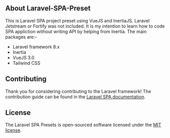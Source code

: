
## About Laravel-SPA-Preset

This is Laravel SPA project preset using VueJS and InertiaJS. Laravel Jetstream or Fortify was not included. It is my intention to learn how to code SPA appliction without writing API by helping from Inertia. The main packages are:-

- Laravel framework 8.x
- Inertia
- VueJS 3.0
- Tailwind CSS

## Contributing

Thank you for considering contributing to the Laravel framework! The contribution guide can be found in the [Laravel SPA documentation](https://soap.github.io/laravel-spa-presets).


## License

The Laravel SPA Presets is open-sourced software licensed under the [MIT license](https://opensource.org/licenses/MIT).
